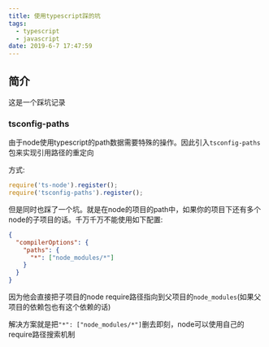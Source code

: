 ```yaml
---
title: 使用typescript踩的坑
tags:
  - typescript
  - javascript
date: 2019-6-7 17:47:59
---
```


## 简介

这是一个踩坑记录

### tsconfig-paths

由于node使用typescript的path数据需要特殊的操作。因此引入`tsconfig-paths`包来实现引用路径的重定向

方式:
```javascript
require('ts-node').register();
require('tsconfig-paths').register();
```

但是同时也踩了一个坑。就是在node的项目的path中，如果你的项目下还有多个node的子项目的话。千万千万不能使用如下配置:
```json
{
  "compilerOptions": {
    "paths": {
      "*": ["node_modules/*"]
    }
  }
}
```

因为他会直接把子项目的node require路径指向到父项目的`node_modules`(如果父项目的依赖包也有这个依赖的话)

解决方案就是把`"*": ["node_modules/*"]`删去即刻，node可以使用自己的require路径搜索机制
